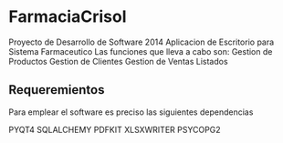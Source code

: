 # FarmaciaCrisol

Proyecto de Desarrollo de Software 2014
Aplicacion de Escritorio para Sistema Farmaceutico
Las funciones que lleva a cabo son:
Gestion de Productos
Gestion de Clientes
Gestion de Ventas
Listados

## Requeremientos 

Para emplear el software es preciso las siguientes dependencias

PYQT4
SQLALCHEMY
PDFKIT
XLSXWRITER
PSYCOPG2
